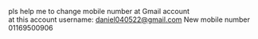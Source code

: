 pls help me to change mobile number at Gmail account  
at this account username: daniel040522@gmail.com 
New mobile number 01169500906
